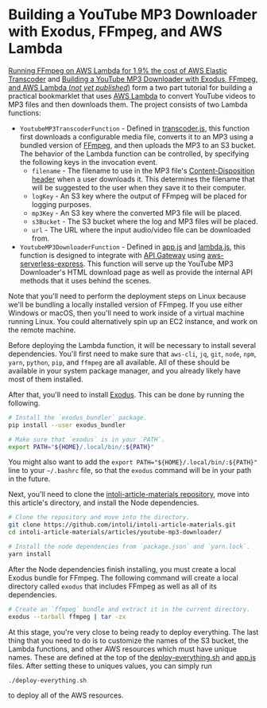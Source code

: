 # Building a YouTube MP3 Downloader with Exodus, FFmpeg, and AWS Lambda

[Running FFmpeg on AWS Lambda for 1.9% the cost of AWS Elastic Transcoder](https://intoli.com/blog/transcoding-on-aws-lambda) and [Building a YouTube MP3 Downloader with Exodus, FFmpeg, and AWS Lambda (*not yet published*)](https://intoli.com/blog/youtube-mp3-downloader) form a two part tutorial for building a practical bookmarklet that uses [AWS Lambda](https://aws.amazon.com/lambda/) to convert YouTube videos to MP3 files and then downloads them.
The project consists of two Lambda functions:

- `YoutubeMP3TranscoderFunction` - Defined in [transcoder.js](transcoder.js), this function first downloads a configurable media file, converts it to an MP3 using a bundled version of [FFmpeg](https://www.ffmpeg.org), and then uploads the MP3 to an S3 bucket.
    The behavior of the Lambda function can be controlled, by specifying the following keys in the invocation event.
    - `filename` - The filename to use in the MP3 file's [Content-Disposition header](https://developer.mozilla.org/en-US/docs/Web/HTTP/Headers/Content-Disposition) when a user downloads it.
        This determines the filename that will be suggested to the user when they save it to their computer.
    - `logKey` - An S3 key where the output of FFmpeg will be placed for logging purposes.
    - `mp3Key` - An S3 key where the converted MP3 file will be placed.
    - `s3Bucket` - The S3 bucket where the log and MP3 files will be placed.
    - `url` - The URL where the input audio/video file can be downloaded from.
- `YoutubeMP3DownloaderFunction` - Defined in [app.js](app.js) and [lambda.js](lambda.js), this function is designed to integrate with [API Gateway](https://aws.amazon.com/api-gateway/) using [aws-serverless-express](https://github.com/awslabs/aws-serverless-express).
    This function will serve up the YouTube MP3 Downloader's HTML download page as well as provide the internal API methods that it uses behind the scenes.

Note that you'll need to perform the deployment steps on Linux because we'll be bundling a locally installed version of FFmpeg.
If you use either Windows or macOS, then you'll need to work inside of a virtual machine running Linux.
You could alternatively spin up an EC2 instance, and work on the remote machine.

Before deploying the Lambda function, it will be necessary to install several dependencies.
You'll first need to make sure that `aws-cli`, `jq`, `git`, `node`, `npm`, `yarn`, `python`, `pip`, and `ffmpeg` are all available.
All of these should be available in your system package manager, and you already likely have most of them installed.

After that, you'll need to install [Exodus](https://github.com/intoli/exodus).
This can be done by running the following.

```bash
# Install the `exodus_bundler` package.
pip install --user exodus_bundler

# Make sure that `exodus` is in your `PATH`.
export PATH="${HOME}/.local/bin/:${PATH}"
```

You might also want to add the `export PATH="${HOME}/.local/bin/:${PATH}"` line to your `~/.bashrc` file, so that the `exodus` command will be in your path in the future.

Next, you'll need to clone the [intoli-article-materials repository](https://github.com/intoli/intoli-article-materials), move into this article's directory, and install the Node dependencies.

```bash
# Clone the repository and move into the directory.
git clone https://github.com/intoli/intoli-article-materials.git
cd intoli-article-materials/articles/youtube-mp3-downloader/

# Install the node dependencies from `package.json` and `yarn.lock`.
yarn install
```

After the Node dependencies finish installing, you must create a local Exodus bundle for FFmpeg.
The following command will create a local directory called `exodus` that includes FFmpeg as well as all of its dependencies.

```bash
# Create an `ffmpeg` bundle and extract it in the current directory.
exodus --tarball ffmpeg | tar -zx
```

At this stage, you're very close to being ready to deploy everything.
The last thing that you need to do is to customize the names of the S3 bucket, the Lambda functions, and other AWS resources which must have unique names.
These are defined at the top of the [deploy-everything.sh](deploy-everything.sh) and [app.js](app.js) files.
After setting these to uniques values, you can simply run

```bash
./deploy-everything.sh
```

to deploy all of the AWS resources.
